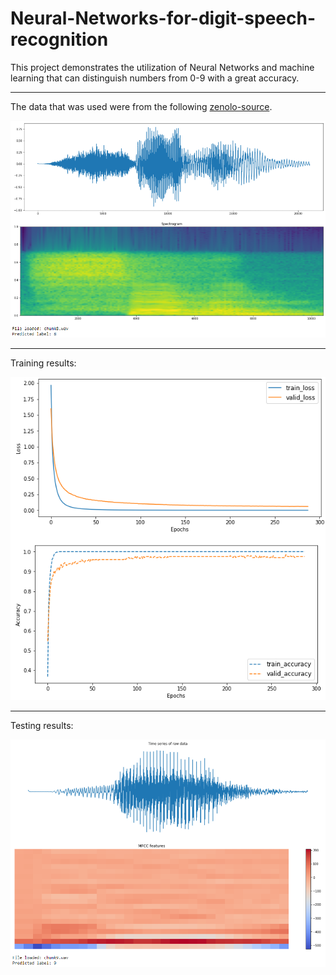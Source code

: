 # Neural-Networks-for-digit-speech-recognition

This project demonstrates the utilization of Neural Networks and machine learning that can distinguish numbers from 0-9 with a great accuracy.

---

The data that was used were from the following [zenolo-source](https://zenodo.org/record/1342401).

![spectogram](https://github.com/GeorgeCodeHub/Neural-Networks-for-digit-speech-recognition/blob/main/Screenshots/Spectogram.png)

---

Training results:

![training](https://github.com/GeorgeCodeHub/Neural-Networks-for-digit-speech-recognition/blob/main/Screenshots/training-graph.png)

---

Testing results:

![MFCC](https://github.com/GeorgeCodeHub/Neural-Networks-for-digit-speech-recognition/blob/main/Screenshots/MFCC-Features.png)
